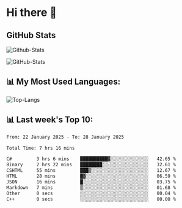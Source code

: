 # Hi there 👋

## GitHub Stats
![Github-Stats](https://github-readme-stats-sigma-five.vercel.app/api?username=ltorson&show_icons=true&theme=radical&count_private=true&show=reviews,discussions_started,discussions_answered,prs_merged,prs_merged_percentage)

![GitHub-Stats](https://github-readme-stats.vercel.app/api/wakatime?username=LeeTorson&theme=synthwave&size_weight=0.5&count_weight=0.5&title_color=36F9F6&langs_count=10&count_private=true)

## 📊 My Most Used Languages:
![Top-Langs](https://github-readme-stats-sigma-five.vercel.app/api/top-langs/?username=LTorson&layout=compact&langs_count=10)


## 📊 Last week's Top 10:
<!--START_SECTION:waka-->

```txt
From: 22 January 2025 - To: 28 January 2025

Total Time: 7 hrs 16 mins

C#         3 hrs 6 mins    ██████████▓░░░░░░░░░░░░░░   42.65 %
Binary     2 hrs 22 mins   ████████░░░░░░░░░░░░░░░░░   32.61 %
CSHTML     55 mins         ███▒░░░░░░░░░░░░░░░░░░░░░   12.67 %
HTML       28 mins         █▓░░░░░░░░░░░░░░░░░░░░░░░   06.59 %
JSON       16 mins         █░░░░░░░░░░░░░░░░░░░░░░░░   03.75 %
Markdown   7 mins          ▒░░░░░░░░░░░░░░░░░░░░░░░░   01.68 %
Other      0 secs          ░░░░░░░░░░░░░░░░░░░░░░░░░   00.04 %
C++        0 secs          ░░░░░░░░░░░░░░░░░░░░░░░░░   00.00 %
```

<!--END_SECTION:waka-->
